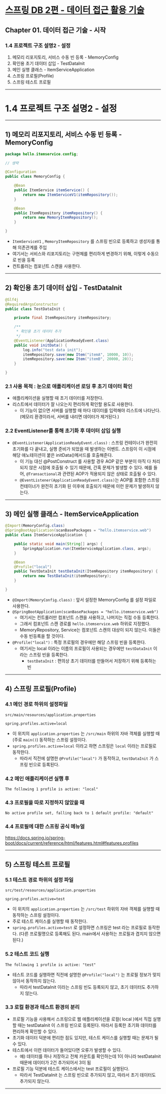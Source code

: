# <a href = "../README.md" target="_blank">스프링 DB 2편 - 데이터 접근 활용 기술</a>
## Chapter 01. 데이터 접근 기술 - 시작
### 1.4 프로젝트 구조 설명2 - 설정
1) 메모리 리포지토리, 서비스 수동 빈 등록 - MemoryConfig
2) 확인용 초기 데이터 삽입 - TestDataInit
3) 메인 실행 클래스 - ItemServiceApplication
4) 스프링 프로필(Profile)
5) 스프링 테스트 프로필

---

# 1.4 프로젝트 구조 설명2 - 설정

---

## 1) 메모리 리포지토리, 서비스 수동 빈 등록 - MemoryConfig
```java
package hello.itemservice.config;

// 생략

@Configuration
public class MemoryConfig {

    @Bean
    public ItemService itemService() {
        return new ItemServiceV1(itemRepository());
    }

    @Bean
    public ItemRepository itemRepository() {
        return new MemoryItemRepository();
    }

}
```
- `ItemServiceV1` , `MemoryItemRepository` 를 스프링 빈으로 등록하고 생성자를 통해 의존관계를 주입
- 여기서는 서비스와 리포지토리는 구현체를 편리하게 변경하기 위해, 이렇게 수동으로 빈을 등록
- 컨트롤러는 컴포넌트 스캔을 사용한다.

---

## 2) 확인용 초기 데이터 삽입 - TestDataInit
```java
@Slf4j
@RequiredArgsConstructor
public class TestDataInit {

    private final ItemRepository itemRepository;

    /**
     * 확인용 초기 데이터 추가
     */
    @EventListener(ApplicationReadyEvent.class)
    public void initData() {
        log.info("test data init");
        itemRepository.save(new Item("itemA", 10000, 10));
        itemRepository.save(new Item("itemB", 20000, 20));
    }

}
```
### 2.1 사용 목적 : 눈으로 애플리케이션 로딩 후 초기 데이터 확인
- 애플리케이션을 실행할 때 초기 데이터를 저장한다.
- 리스트에서 데이터가 잘 나오는지 편리하게 확인할 용도로 사용한다.
  - 이 기능이 없으면 서버를 실행할 때 마다 데이터를 입력해야 리스트에 나타난다. (메모리 환경이라서, 서버를 내리면 데이터가 제거된다.)

### 2.2 EventListener를 통해 초기화 후 데이터 삽입 실행
- `@EventListener(ApplicationReadyEvent.class)` : 스프링 컨테이너가 완전히 초기화를 다 끝내고, 실행 준비가 되었을 때 발생하는 이벤트. 스프링이 이 시점에 해당 애노테이션이 붙은 initData()메서드를 호출해준다.
  - 이 기능 대신 @PostConstruct 를 사용할 경우 AOP 같은 부분이 아직 다 처리되지 않은 시점에 호출될 수 있기 때문에, 간혹 문제가 발생할 수 있다. 예를 들어, `@Transactional`과 관련된 AOP가 적용되지 않은 상태로 호출될 수 있다.
  - `@EventListener(ApplicationReadyEvent.class)`는 AOP를 포함한 스프링 컨테이너가 완전히 초기화 된 이후에 호출되기 때문에 이런 문제가 발생하지 않는다.

---


## 3) 메인 실행 클래스 - ItemServiceApplication
```java
@Import(MemoryConfig.class)
@SpringBootApplication(scanBasePackages = "hello.itemservice.web")
public class ItemServiceApplication {

	public static void main(String[] args) {
		SpringApplication.run(ItemServiceApplication.class, args);
	}

	@Bean
	@Profile("local")
	public TestDataInit testDataInit(ItemRepository itemRepository) {
		return new TestDataInit(itemRepository);
	}

}
```
- `@Import(MemoryConfig.class)` : 앞서 설정한 MemoryConfig 를 설정 파일로 사용한다.
- `@SpringBootApplication(scanBasePackages = "hello.itemservice.web")`
  - 여기서는 컨트롤러만 컴포넌트 스캔을 사용하고, 나머지는 직접 수동 등록한다.
  - 그래서 컴포넌트 스캔 경로를 `hello.itemservice.web` 하위로 지정했다.
  - MemoryRepository, Service는 컴포넌트 스캔의 대상이 되지 않는다. 이들은 수동 빈등록을 할 것이다.
- `@Profile("local")` : 특정 프로필의 경우에만 해당 스프링 빈을 등록한다.
  - 여기서는 local 이라는 이름의 프로필이 사용되는 경우에만 `testDataInit` 이라는 스프링 빈을 등록한다.
    - `testDataInit` : 편의상 초기 데이터를 만들어서 저장하기 위해 등록하는 빈

---

## 4) 스프링 프로필(Profile)

### 4.1 메인 경로 하위의 설정파일
`src/main/resources/application.properties`
```properties
spring.profiles.active=local
```
- 이 위치의 `application.properties` 는 `/src/main` 하위의 자바 객체를 실행할 때 (주로 `main()`) 동작하는 스프링 설정이다.
- `spring.profiles.active=local` 이라고 하면 스프링은 `local` 이라는 프로필로 동작한다.
  - 따라서 직전에 설명한 `@Profile("local")` 가 동작하고, `testDataInit` 가 스프링 빈으로 등록된다.

### 4.2 메인 애플리케이션 실행 후
```shell
The following 1 profile is active: "local"
```

### 4.3 프로필을 따로 지정하지 않았을 때
```shell
No active profile set, falling back to 1 default profile: "default"
```

### 4.4 프로필에 대한 스프링 공식 메뉴얼
https://docs.spring.io/spring-boot/docs/current/reference/html/features.html#features.profiles

---

## 5) 스프링 테스트 프로필

### 5.1 테스트 경로 하위의 설정 파일
`src/test/resources/application.properties`
```properties
spring.profiles.active=test
```
- 이 위치의 `application.properties` 는 `/src/test` 하위의 자바 객체를 실행할 때 동작하는 스프링 설정이다.
- 주로 테스트 케이스를 실행할 때 동작한다.
- `spring.profiles.active=test` 로 설정하면 스프링은 test 라는 프로필로 동작한다. (다른 프로필명으로 등록해도 된다. main에서 사용하는 프로필과 겹치지 않으면 된다.)

### 5.2 테스트 코드 실행
```shell
The following 1 profile is active: "test"
```
- 테스트 코드를 실행하면 직전에 설명한 `@Profile("local")` 는 프로필 정보가 맞지 않아서 동작하지 않는다.
  - 따라서 testDataInit 이라는 스프링 빈도 등록되지 않고, 초기 데이터도 추가하지 않는다.

### 3.3 로컬 환경과 테스트 환경의 분리
- 프로필 기능을 사용해서 스프링으로 웹 애플리케이션을 로컬( local )에서 직접 실행할 때는 testDataInit 이 스프링 빈으로 등록된다. 따라서 등록한 초기화 데이터를 편리하게 확인할 수 있다.
- 초기화 데이터 덕분에 편리한 점도 있지만, 테스트 케이스를 실행할 때는 문제가 될 수 있다.
- 테스트에서 이런 데이터가 들어있다면 오류가 발생할 수 있다.
  - 예) 데이터를 하나 저장하고 전체 카운트를 확인하는데 1이 아니라 testDataInit 때문에 데이터가 2건 추가되어서 3이 됨
- 프로필 기능 덕분에 테스트 케이스에서는 test 프로필이 실행된다.
  - 따라서 TestDataInit 는 스프링 빈으로 추가되지 않고, 따라서 초기 데이터도 추가되지 않는다.

---
